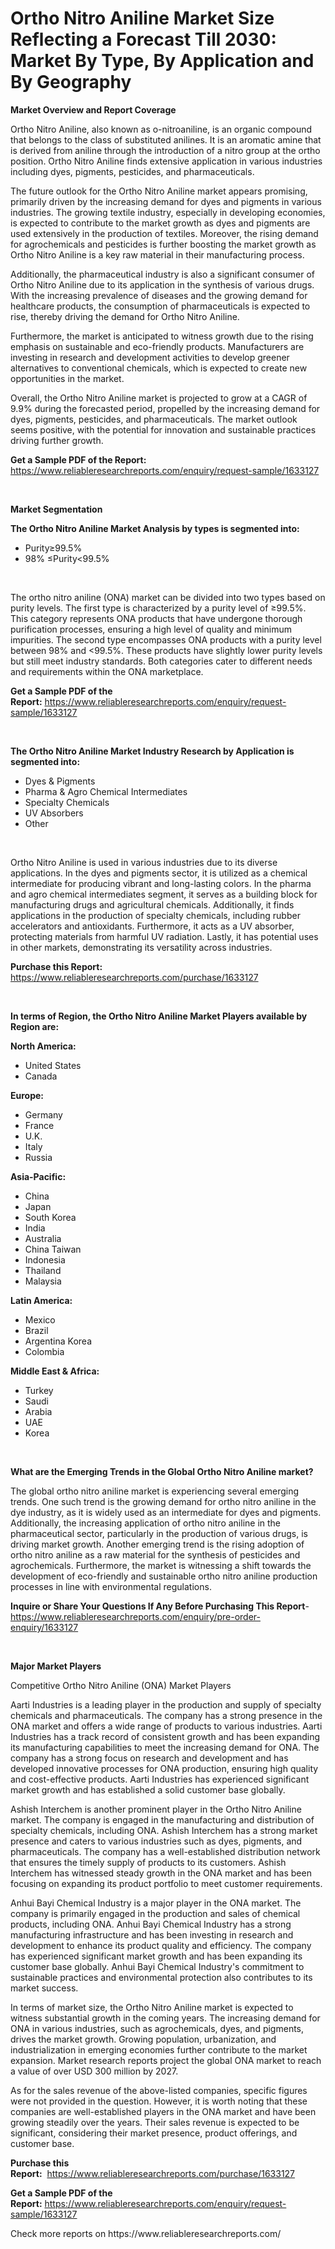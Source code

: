 <p><h1>Ortho Nitro Aniline Market Size Reflecting a Forecast Till 2030: Market By Type, By Application and By Geography</h1></p><p><strong>Market Overview and Report Coverage</strong></p>
<p><p>Ortho Nitro Aniline, also known as o-nitroaniline, is an organic compound that belongs to the class of substituted anilines. It is an aromatic amine that is derived from aniline through the introduction of a nitro group at the ortho position. Ortho Nitro Aniline finds extensive application in various industries including dyes, pigments, pesticides, and pharmaceuticals.</p><p>The future outlook for the Ortho Nitro Aniline market appears promising, primarily driven by the increasing demand for dyes and pigments in various industries. The growing textile industry, especially in developing economies, is expected to contribute to the market growth as dyes and pigments are used extensively in the production of textiles. Moreover, the rising demand for agrochemicals and pesticides is further boosting the market growth as Ortho Nitro Aniline is a key raw material in their manufacturing process.</p><p>Additionally, the pharmaceutical industry is also a significant consumer of Ortho Nitro Aniline due to its application in the synthesis of various drugs. With the increasing prevalence of diseases and the growing demand for healthcare products, the consumption of pharmaceuticals is expected to rise, thereby driving the demand for Ortho Nitro Aniline.</p><p>Furthermore, the market is anticipated to witness growth due to the rising emphasis on sustainable and eco-friendly products. Manufacturers are investing in research and development activities to develop greener alternatives to conventional chemicals, which is expected to create new opportunities in the market.</p><p>Overall, the Ortho Nitro Aniline market is projected to grow at a CAGR of 9.9% during the forecasted period, propelled by the increasing demand for dyes, pigments, pesticides, and pharmaceuticals. The market outlook seems positive, with the potential for innovation and sustainable practices driving further growth.</p></p>
<p><strong>Get a Sample PDF of the Report:</strong> <a href="https://www.reliableresearchreports.com/enquiry/request-sample/1633127">https://www.reliableresearchreports.com/enquiry/request-sample/1633127</a></p>
<p>&nbsp;</p>
<p><strong>Market Segmentation</strong></p>
<p><strong>The Ortho Nitro Aniline Market Analysis by types is segmented into:</strong></p>
<p><ul><li>Purity≥99.5%</li><li>98% ≤Purity<99.5%</li></ul></p>
<p>&nbsp;</p>
<p><p>The ortho nitro aniline (ONA) market can be divided into two types based on purity levels. The first type is characterized by a purity level of ≥99.5%. This category represents ONA products that have undergone thorough purification processes, ensuring a high level of quality and minimum impurities. The second type encompasses ONA products with a purity level between 98% and <99.5%. These products have slightly lower purity levels but still meet industry standards. Both categories cater to different needs and requirements within the ONA marketplace.</p></p>
<p><strong>Get a Sample PDF of the Report:</strong>&nbsp;<a href="https://www.reliableresearchreports.com/enquiry/request-sample/1633127">https://www.reliableresearchreports.com/enquiry/request-sample/1633127</a></p>
<p>&nbsp;</p>
<p><strong>The Ortho Nitro Aniline Market Industry Research by Application is segmented into:</strong></p>
<p><ul><li>Dyes & Pigments</li><li>Pharma & Agro Chemical Intermediates</li><li>Specialty Chemicals</li><li>UV Absorbers</li><li>Other</li></ul></p>
<p>&nbsp;</p>
<p><p>Ortho Nitro Aniline is used in various industries due to its diverse applications. In the dyes and pigments sector, it is utilized as a chemical intermediate for producing vibrant and long-lasting colors. In the pharma and agro chemical intermediates segment, it serves as a building block for manufacturing drugs and agricultural chemicals. Additionally, it finds applications in the production of specialty chemicals, including rubber accelerators and antioxidants. Furthermore, it acts as a UV absorber, protecting materials from harmful UV radiation. Lastly, it has potential uses in other markets, demonstrating its versatility across industries.</p></p>
<p><strong>Purchase this Report:</strong>&nbsp; <a href="https://www.reliableresearchreports.com/purchase/1633127">https://www.reliableresearchreports.com/purchase/1633127</a></p>
<p>&nbsp;</p>
<p><strong>In terms of Region, the Ortho Nitro Aniline Market Players available by Region are:</strong></p>
<p>
    <p> <strong> North America: </strong>
        <ul>
            <li>United States</li>
            <li>Canada</li>
        </ul>
        </p> 
    <p> <strong> Europe: </strong>
        <ul>
            <li>Germany</li>
            <li>France</li>
            <li>U.K.</li>
            <li>Italy</li>
            <li>Russia</li>
        </ul>
        </p> 
    <p> <strong> Asia-Pacific: </strong>
        <ul>
            <li>China</li>
            <li>Japan</li>
            <li>South Korea</li>
            <li>India</li>
            <li>Australia</li>
            <li>China Taiwan</li>
            <li>Indonesia</li>
            <li>Thailand</li>
            <li>Malaysia</li>
        </ul>
        </p> 
    <p> <strong> Latin America: </strong>
        <ul>
            <li>Mexico</li>
            <li>Brazil</li>
            <li>Argentina Korea</li>
            <li>Colombia</li>
        </ul>
        </p> 
    <p> <strong> Middle East & Africa: </strong>
        <ul>
            <li>Turkey</li>
            <li>Saudi</li>
            <li>Arabia</li>
            <li>UAE</li>
            <li>Korea</li>
        </ul>
    </p>
    </p>
<p>&nbsp;</p>
<p><strong>What are the Emerging Trends in the Global Ortho Nitro Aniline market?</strong></p>
<p><p>The global ortho nitro aniline market is experiencing several emerging trends. One such trend is the growing demand for ortho nitro aniline in the dye industry, as it is widely used as an intermediate for dyes and pigments. Additionally, the increasing application of ortho nitro aniline in the pharmaceutical sector, particularly in the production of various drugs, is driving market growth. Another emerging trend is the rising adoption of ortho nitro aniline as a raw material for the synthesis of pesticides and agrochemicals. Furthermore, the market is witnessing a shift towards the development of eco-friendly and sustainable ortho nitro aniline production processes in line with environmental regulations.</p></p>
<p><strong>Inquire or Share Your Questions If Any Before Purchasing This Report</strong>- <a href="https://www.reliableresearchreports.com/enquiry/pre-order-enquiry/1633127">https://www.reliableresearchreports.com/enquiry/pre-order-enquiry/1633127</a></p>
<p>&nbsp;</p>
<p><strong>Major Market Players</strong></p>
<p><p>Competitive Ortho Nitro Aniline (ONA) Market Players</p><p>Aarti Industries is a leading player in the production and supply of specialty chemicals and pharmaceuticals. The company has a strong presence in the ONA market and offers a wide range of products to various industries. Aarti Industries has a track record of consistent growth and has been expanding its manufacturing capabilities to meet the increasing demand for ONA. The company has a strong focus on research and development and has developed innovative processes for ONA production, ensuring high quality and cost-effective products. Aarti Industries has experienced significant market growth and has established a solid customer base globally.</p><p>Ashish Interchem is another prominent player in the Ortho Nitro Aniline market. The company is engaged in the manufacturing and distribution of specialty chemicals, including ONA. Ashish Interchem has a strong market presence and caters to various industries such as dyes, pigments, and pharmaceuticals. The company has a well-established distribution network that ensures the timely supply of products to its customers. Ashish Interchem has witnessed steady growth in the ONA market and has been focusing on expanding its product portfolio to meet customer requirements.</p><p>Anhui Bayi Chemical Industry is a major player in the ONA market. The company is primarily engaged in the production and sales of chemical products, including ONA. Anhui Bayi Chemical Industry has a strong manufacturing infrastructure and has been investing in research and development to enhance its product quality and efficiency. The company has experienced significant market growth and has been expanding its customer base globally. Anhui Bayi Chemical Industry's commitment to sustainable practices and environmental protection also contributes to its market success.</p><p>In terms of market size, the Ortho Nitro Aniline market is expected to witness substantial growth in the coming years. The increasing demand for ONA in various industries, such as agrochemicals, dyes, and pigments, drives the market growth. Growing population, urbanization, and industrialization in emerging economies further contribute to the market expansion. Market research reports project the global ONA market to reach a value of over USD 300 million by 2027.</p><p>As for the sales revenue of the above-listed companies, specific figures were not provided in the question. However, it is worth noting that these companies are well-established players in the ONA market and have been growing steadily over the years. Their sales revenue is expected to be significant, considering their market presence, product offerings, and customer base.</p></p>
<p><strong>Purchase this Report:</strong>&nbsp;&nbsp;<a href="https://www.reliableresearchreports.com/purchase/1633127">https://www.reliableresearchreports.com/purchase/1633127</a></p>
<p></p>
<p><strong>Get a Sample PDF of the Report:</strong>&nbsp;<a href="https://www.reliableresearchreports.com/enquiry/request-sample/1633127">https://www.reliableresearchreports.com/enquiry/request-sample/1633127</a></p>
<p>Check more reports on https://www.reliableresearchreports.com/</p>